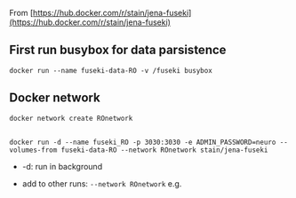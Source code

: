 From [https://hub.docker.com/r/stain/jena-fuseki](https://hub.docker.com/r/stain/jena-fuseki)

## First run busybox for data parsistence

    docker run --name fuseki-data-RO -v /fuseki busybox

## Docker network

    docker network create ROnetwork

## 

    docker run -d --name fuseki_RO -p 3030:3030 -e ADMIN_PASSWORD=neuro --volumes-from fuseki-data-RO --network ROnetwork stain/jena-fuseki


* -d: run in background

* add to other runs: `--network ROnetwork`
e.g.

<!---
## TODO check if correct way to do it?

`ssh -L localhost:3030:localhost:3030 laurens@192.168.105.41`
-->
